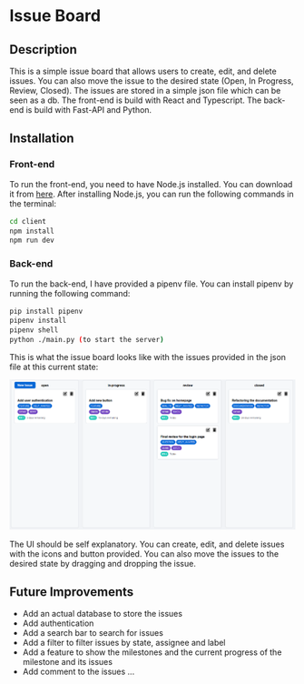 # Issue Board

## Description

This is a simple issue board that allows users to create, edit, and delete issues. You can also move the issue to the desired state (Open, In Progress, Review, Closed). The issues are stored in a simple json file which can be seen as a db. The front-end is build with React and Typescript. The back-end is build with Fast-API and Python.

## Installation

### Front-end

To run the front-end, you need to have Node.js installed. You can download it from [here](https://nodejs.org/en/download/). After installing Node.js, you can run the following commands in the terminal:

```bash
cd client
npm install
npm run dev
```

### Back-end

To run the back-end, I have provided a pipenv file. You can install pipenv by running the following command:

```bash
pip install pipenv
pipenv install
pipenv shell
python ./main.py (to start the server)
```

This is what the issue board looks like with the issues provided in the json file at this current state:

![issue-board](./images/issue-board.png)

The UI should be self explanatory. You can create, edit, and delete issues with the icons and button provided. You can also move the issues to the desired state by dragging and dropping the issue.

## Future Improvements

- Add an actual database to store the issues
- Add authentication
- Add a search bar to search for issues
- Add a filter to filter issues by state, assignee and label
- Add a feature to show the milestones and the current progress of the milestone and its issues
- Add comment to the issues
...
